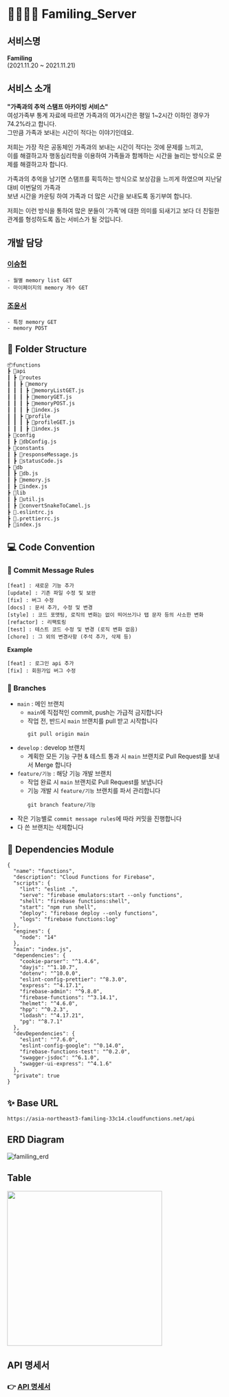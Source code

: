 # 👨‍👩‍👧‍👦 Familing_Server

## 서비스명

**Familing** <br>
(2021.11.20 ~ 2021.11.21)

## 서비스 소개

**"가족과의 추억 스탬프 아카이빙 서비스"** <br>
여성가족부 통계 자료에 따르면 가족과의 여가시간은 평일 1~2시간 이하인 경우가 74.2%라고 합니다. <br>
그만큼 가족과 보내는 시간이 적다는 이야기인데요. <br>

저희는 가장 작은 공동체인 가족과의 보내는 시간이 적다는 것에 문제를 느끼고, <br>
이를 해결하고자 행동심리학을 이용하여 가족들과 함께하는 시간을 늘리는 방식으로 문제를 해결하고자 합니다. <br>

가족과의 추억을 남기면 스탬프를 획득하는 방식으로 보상감을 느끼게 하였으며 지난달 대비 이번달의 가족과 <br>
보낸 시간을 카운팅 하여 가족과 더 많은 시간을 보내도록 동기부여 합니다. <br>

저희는 이런 방식을 통하여 많은 분들이 '가족'에 대한 의미를 되새기고 보다 더 친밀한 관계를 형성하도록 돕는 서비스가 될 것입니다.

## 개발 담당

### [이승헌](https://github.com/lsh328328)

```
- 월별 memory list GET
- 마이페이지의 memory 개수 GET
```

### [조윤서](https://github.com/healing99)

```
- 특정 memory GET
- memory POST
```

## 📂 Folder Structure

```markdown
📦functions
┣ 📂api
┃ ┣ 📂routes
┃ ┃ ┣ 📂memory
┃ ┃ ┃ ┣ 📜memoryListGET.js
┃ ┃ ┃ ┣ 📜memoryGET.js
┃ ┃ ┃ ┣ 📜memoryPOST.js
┃ ┃ ┃ ┣ 📜index.js
┃ ┃ ┣ 📂profile
┃ ┃ ┃ ┣ 📜profileGET.js
┃ ┃ ┃ ┣ 📜index.js
┣ 📂config
┃ ┣ 📜dbConfig.js
┣ 📂constants
┃ ┣ 📜responseMessage.js
┃ ┣ 📜statusCode.js
┣ 📂db
┃ ┣ 📜db.js
┃ ┣ 📜memory.js
┃ ┣ 📜index.js
┣ 📂lib
┃ ┣ 📜util.js
┃ ┣ 📜convertSnakeToCamel.js
┣ 📜.eslintrc.js
┣ 📜.prettierrc.js
┣ 📜index.js
```

## 💻 Code Convention

### 💬 Commit Message Rules

```
[feat] : 새로운 기능 추가
[update] : 기존 파일 수정 및 보완
[fix] : 버그 수정
[docs] : 문서 추가, 수정 및 변경
[style] : 코드 포맷팅, 로직의 변화는 없이 띄어쓰기나 탭 문자 등의 사소한 변화
[refactor] : 리팩토링
[test] : 테스트 코드 수정 및 변경 (로직 변화 없음)
[chore] : 그 외의 변경사항 (주석 추가, 삭제 등)
```

**Example**

```
[feat] : 로그인 api 추가
[fix] : 회원가입 버그 수정
```

### 🔅 Branches

- `main` : 메인 브랜치
  - `main`에 직접적인 commit, push는 가급적 금지합니다
  - 작업 전, 반드시 `main` 브랜치를 pull 받고 시작합니다
    ```
    git pull origin main
    ```
- `develop` : develop 브랜치
  - 계획한 모든 기능 구현 & 테스트 통과 시 `main` 브랜치로 Pull Request를 보내서 Merge 합니다
- `feature/기능` : 해당 기능 개발 브랜치
  - 작업 완료 시 `main` 브랜치로 Pull Request를 보냅니다
  - 기능 개발 시 `feature/기능` 브랜치를 파서 관리합니다
    ```
    git branch feature/기능
    ```
- 작은 기능별로 `commit message rules`에 따라 커밋을 진행합니다
- 다 쓴 브랜치는 삭제합니다

## 🏁 Dependencies Module

```
{
  "name": "functions",
  "description": "Cloud Functions for Firebase",
  "scripts": {
    "lint": "eslint .",
    "serve": "firebase emulators:start --only functions",
    "shell": "firebase functions:shell",
    "start": "npm run shell",
    "deploy": "firebase deploy --only functions",
    "logs": "firebase functions:log"
  },
  "engines": {
    "node": "14"
  },
  "main": "index.js",
  "dependencies": {
    "cookie-parser": "^1.4.6",
    "dayjs": "^1.10.7",
    "dotenv": "^10.0.0",
    "eslint-config-prettier": "^8.3.0",
    "express": "^4.17.1",
    "firebase-admin": "^9.8.0",
    "firebase-functions": "^3.14.1",
    "helmet": "^4.6.0",
    "hpp": "^0.2.3",
    "lodash": "^4.17.21",
    "pg": "^8.7.1"
  },
  "devDependencies": {
    "eslint": "^7.6.0",
    "eslint-config-google": "^0.14.0",
    "firebase-functions-test": "^0.2.0",
    "swagger-jsdoc": "^6.1.0",
    "swagger-ui-express": "^4.1.6"
  },
  "private": true
}
```

## ✨ Base URL

```
https://asia-northeast3-familing-33c14.cloudfunctions.net/api
```

## ERD Diagram

![familing_erd](https://user-images.githubusercontent.com/49135797/142743442-7b1d82fe-275f-4767-9802-ae9c4f3883c6.png)

## Table

<img src="https://user-images.githubusercontent.com/49135797/142743061-d0e6b2b5-7769-4059-830f-66507ae98300.png" width = 360/>

## API 명세서

### 👉 [API 명세서](https://creative-mollusk-bff.notion.site/API-22900d3126d747ea9a77a2888bcf8e84)
